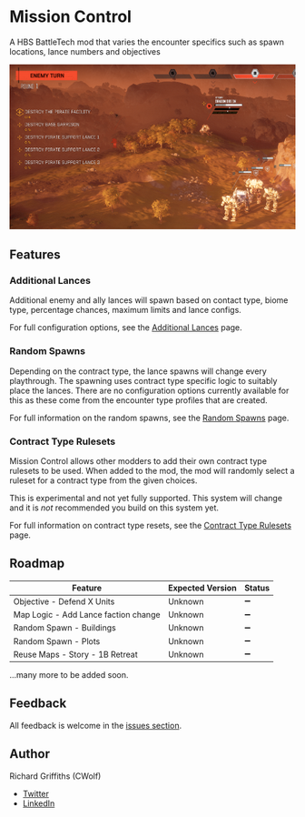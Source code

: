 # Mission Control

A HBS BattleTech mod that varies the encounter specifics such as spawn locations, lance numbers and objectives

![Additional Lances](./docs/images/additional-lances.png)

## Features

### Additional Lances

Additional enemy and ally lances will spawn based on contact type, biome type, percentage chances, maximum limits and lance configs.

For full configuration options, see the [Additional Lances](./docs/additional-lances.md) page.

### Random Spawns

Depending on the contract type, the lance spawns will change every playthrough. The spawning uses contract type specific logic to suitably place the lances. There are no configuration options currently available for this as these come from the encounter type profiles that are created.

For full information on the random spawns, see the [Random Spawns](./docs/random-spawns.md) page.

### Contract Type Rulesets

Mission Control allows other modders to add their own contract type rulesets to be used. When added to the mod, the mod will randomly select a ruleset for a contract type from the given choices.

This is experimental and not yet fully supported. This system will change and it is _not_ recommended you build on this system yet.

For full information on contract type resets, see the [Contract Type Rulesets](./docs/contract-type-rulesets.md) page.

## Roadmap

| Feature | Expected Version | Status  |
| ------- | ---------------- | ------- |
| Objective - Defend X Units | Unknown | :heavy_minus_sign: |
| Map Logic - Add Lance faction change | Unknown | :heavy_minus_sign: |
| Random Spawn - Buildings | Unknown | :heavy_minus_sign: |
| Random Spawn - Plots | Unknown | :heavy_minus_sign: |
| Reuse Maps - Story - 1B Retreat | Unknown | :heavy_minus_sign: |

...many more to be added soon.

## Feedback

All feedback is welcome in the [issues section](https://github.com/CWolfs/MissionControl/issues).

## Author

Richard Griffiths (CWolf)
  * [Twitter](https://twitter.com/CWolf)
  * [LinkedIn](https://www.linkedin.com/in/richard-griffiths-436b7a19/)